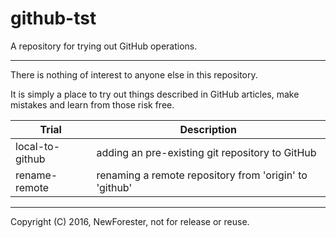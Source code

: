 # github-tst
A repository for trying out GitHub operations.

---

There is nothing of interest to anyone else in this repository.

It is simply a place to try out things described in GitHub articles, make mistakes and learn from those risk free.

Trial           | Description
-----           | -----------
local-to-github | adding an pre-existing git repository to GitHub
rename-remote   | renaming a remote repository from 'origin' to 'github'

---

Copyright (C) 2016, NewForester, not for release or reuse.
